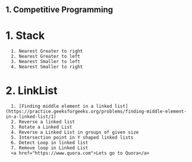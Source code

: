 ## 1. Competitive Programming
   # 1. Stack
      1. Nearest Greater to right
      2. Nearest Greater to left
      3. Nearest Smaller to left
      4. Nearest Smaller to right
   # 2. LinkList
      1. [Finding middle element in a linked list](https://practice.geeksforgeeks.org/problems/finding-middle-element-in-a-linked-list/1)
      2. Reverse a linked list
      3. Rotate a Linked List
      4. Reverse a Linked List in groups of given size
      5. Intersection point in Y shaped linked lists
      6. Detect Loop in linked list
      7. Remove loop in Linked List
      <a href="https://www.quora.com">Lets go to Quora</a>
